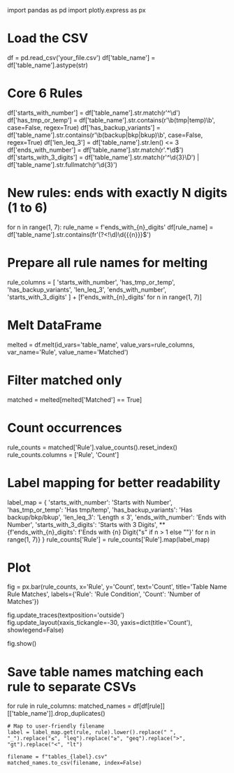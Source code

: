 import pandas as pd
import plotly.express as px

# Load the CSV
df = pd.read_csv('your_file.csv')
df['table_name'] = df['table_name'].astype(str)

# Core 6 Rules
df['starts_with_number'] = df['table_name'].str.match(r'^\d')
df['has_tmp_or_temp'] = df['table_name'].str.contains(r'\b(tmp|temp)\b', case=False, regex=True)
df['has_backup_variants'] = df['table_name'].str.contains(r'\b(backup|bkp|bkup)\b', case=False, regex=True)
df['len_leq_3'] = df['table_name'].str.len() <= 3
df['ends_with_number'] = df['table_name'].str.match(r'.*\d$')
df['starts_with_3_digits'] = df['table_name'].str.match(r'^\d{3}\D') | df['table_name'].str.fullmatch(r'\d{3}')

# New rules: ends with exactly N digits (1 to 6)
for n in range(1, 7):
    rule_name = f'ends_with_{n}_digits'
    df[rule_name] = df['table_name'].str.contains(fr'(?<!\d)\d{{{n}}}$')

# Prepare all rule names for melting
rule_columns = [
    'starts_with_number',
    'has_tmp_or_temp',
    'has_backup_variants',
    'len_leq_3',
    'ends_with_number',
    'starts_with_3_digits'
] + [f'ends_with_{n}_digits' for n in range(1, 7)]

# Melt DataFrame
melted = df.melt(id_vars='table_name',
                 value_vars=rule_columns,
                 var_name='Rule',
                 value_name='Matched')

# Filter matched only
matched = melted[melted['Matched'] == True]

# Count occurrences
rule_counts = matched['Rule'].value_counts().reset_index()
rule_counts.columns = ['Rule', 'Count']

# Label mapping for better readability
label_map = {
    'starts_with_number': 'Starts with Number',
    'has_tmp_or_temp': 'Has tmp/temp',
    'has_backup_variants': 'Has backup/bkp/bkup',
    'len_leq_3': 'Length ≤ 3',
    'ends_with_number': 'Ends with Number',
    'starts_with_3_digits': 'Starts with 3 Digits',
    **{f'ends_with_{n}_digits': f'Ends with {n} Digit{"s" if n > 1 else ""}' for n in range(1, 7)}
}
rule_counts['Rule'] = rule_counts['Rule'].map(label_map)

# Plot
fig = px.bar(rule_counts, x='Rule', y='Count', text='Count',
             title='Table Name Rule Matches',
             labels={'Rule': 'Rule Condition', 'Count': 'Number of Matches'})

fig.update_traces(textposition='outside')
fig.update_layout(xaxis_tickangle=-30, yaxis=dict(title='Count'), showlegend=False)

fig.show()


# Save table names matching each rule to separate CSVs
for rule in rule_columns:
    matched_names = df[df[rule]][['table_name']].drop_duplicates()

    # Map to user-friendly filename
    label = label_map.get(rule, rule).lower().replace(" ", "_").replace("≤", "leq").replace("≥", "geq").replace(">", "gt").replace("<", "lt")
    
    filename = f"tables_{label}.csv"
    matched_names.to_csv(filename, index=False)

